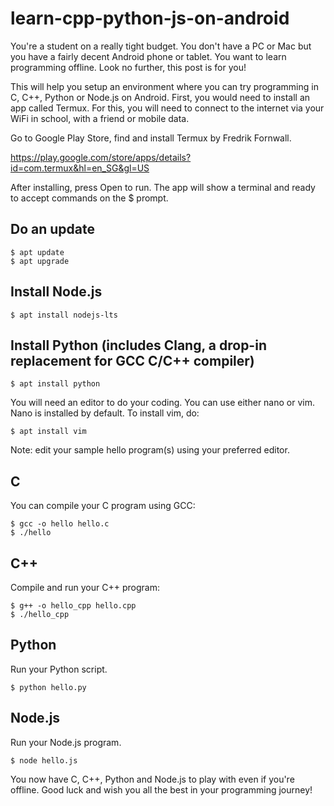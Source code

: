 # learn-cpp-python-js-on-android
You're a student on a really tight budget. You don't have a PC or Mac but you have a fairly decent Android phone or tablet. You want to learn programming offline. Look no further, this post is for you!

This will help you setup an environment where you can try programming in C, C++, Python or Node.js on Android. First, you would need to install an app called Termux. For this, you will need to connect to the internet via your WiFi in school, with a friend or mobile data.

Go to Google Play Store, find and install Termux by Fredrik Fornwall.

https://play.google.com/store/apps/details?id=com.termux&hl=en_SG&gl=US

After installing, press Open to run. The app will show a terminal and ready to accept commands on the $ prompt.

## Do an update

```
$ apt update
$ apt upgrade
```

## Install Node.js

```
$ apt install nodejs-lts
```

## Install Python (includes Clang, a drop-in replacement for GCC C/C++ compiler)

```
$ apt install python
```

You will need an editor to do your coding. You can use either nano or vim. Nano is installed by default. To install vim, do:

```
$ apt install vim
```

Note: edit your sample hello program(s) using your preferred editor.

## C

You can compile your C program using GCC:

```
$ gcc -o hello hello.c
$ ./hello
```

## C++

Compile and run your C++ program:

```
$ g++ -o hello_cpp hello.cpp
$ ./hello_cpp
```

## Python

Run your Python script.

```
$ python hello.py
```

## Node.js

Run your Node.js program.

```
$ node hello.js
```

You now have C, C++, Python and Node.js to play with even if you're offline. Good luck and wish you all the best in your programming journey!
